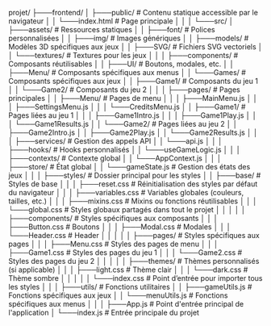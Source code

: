 projet/
├───frontend/
│   ├───public/                # Contenu statique accessible par le navigateur
│   │   └───index.html         # Page principale
│   │
│   └───src/
│       ├───assets/            # Ressources statiques
│       │   ├───font/          # Polices personnalisées
│       │   ├───img/           # Images génériques
│       │   ├───models/        # Modèles 3D spécifiques aux jeux
│       │   ├───SVG/           # Fichiers SVG vectoriels
│       │   └───textures/      # Textures pour les jeux
│       │
│       ├───components/        # Composants réutilisables
│       │   ├───UI/            # Boutons, modales, etc.
│       │   ├───Menu/          # Composants spécifiques aux menus
│       │   └───Games/         # Composants spécifiques aux jeux
│       │       ├───Game1/     # Composants du jeu 1
│       │       └───Game2/     # Composants du jeu 2
│       │
│       ├───pages/             # Pages principales
│       │   ├───Menu/          # Pages de menu
│       │   │   ├───MainMenu.js
│       │   │   ├───SettingsMenu.js
│       │   │   └───CreditsMenu.js
│       │   ├───Game1/         # Pages liées au jeu 1
│       │   │   ├───Game1Intro.js
│       │   │   ├───Game1Play.js
│       │   │   └───Game1Results.js
│       │   └───Game2/         # Pages liées au jeu 2
│       │       ├───Game2Intro.js
│       │       ├───Game2Play.js
│       │       └───Game2Results.js
│       │
│       ├───services/          # Gestion des appels API
│       │   └───api.js
│       │
│       ├───hooks/             # Hooks personnalisés
│       │   └───useGameLogic.js
│       │
│       ├───contexts/          # Contexte global
│       │   └───AppContext.js
│       │
│       ├───store/             # État global
│       │   └───gameState.js   # Gestion des états des jeux
│       │
│       ├───styles/             # Dossier principal pour les styles
│       │   ├───base/           # Styles de base
│       │   │   ├───reset.css   # Réinitialisation des styles par défaut du navigateur
│       │   │   ├───variables.css  # Variables globales (couleurs, tailles, etc.)
│       │   │   ├───mixins.css     # Mixins ou fonctions réutilisables
│       │   │   └───global.css  # Styles globaux partagés dans tout le projet
│       │   │
│       │   ├───components/     # Styles spécifiques aux composants
│       │   │   ├───Button.css  # Boutons
│       │   │   ├───Modal.css   # Modales
│       │   │   └───Header.css  # Header
│       │   │
│       │   ├───pages/          # Styles spécifiques aux pages
│       │   │   ├───Menu.css    # Styles des pages de menu
│       │   │   ├───Game1.css   # Styles des pages du jeu 1
│       │   │   └───Game2.css   # Styles des pages du jeu 2
│       │   │
│       │   ├───themes/         # Thèmes personnalisés (si applicable)
│       │   │   ├───light.css   # Thème clair
│       │   │   └───dark.css    # Thème sombre
│       │   │
│       │   └───index.css       # Point d’entrée pour importer tous les styles
│       │
│       ├───utils/             # Fonctions utilitaires
│       │   ├───gameUtils.js   # Fonctions spécifiques aux jeux
│       │   └───menuUtils.js   # Fonctions spécifiques aux menus
│       │
│       ├───App.js             # Point d'entrée principal de l'application
│       └───index.js           # Entrée principale du projet
